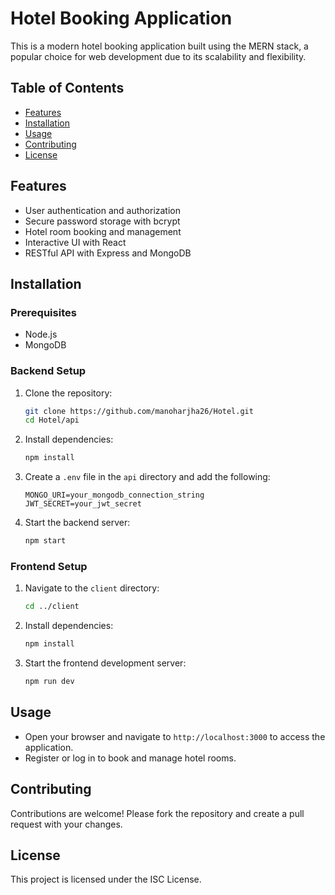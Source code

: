 
# Hotel Booking Application

This is a modern hotel booking application built using the MERN stack, a popular choice for web development due to its scalability and flexibility.

## Table of Contents
- [Features](#features)
- [Installation](#installation)
- [Usage](#usage)
- [Contributing](#contributing)
- [License](#license)

## Features
- User authentication and authorization
- Secure password storage with bcrypt
- Hotel room booking and management
- Interactive UI with React
- RESTful API with Express and MongoDB

## Installation

### Prerequisites
- Node.js
- MongoDB

### Backend Setup
1. Clone the repository:
   ```bash
   git clone https://github.com/manoharjha26/Hotel.git
   cd Hotel/api
   ```
2. Install dependencies:
   ```bash
   npm install
   ```
3. Create a `.env` file in the `api` directory and add the following:
   ```env
   MONGO_URI=your_mongodb_connection_string
   JWT_SECRET=your_jwt_secret
   ```

4. Start the backend server:
   ```bash
   npm start
   ```

### Frontend Setup
1. Navigate to the `client` directory:
   ```bash
   cd ../client
   ```
2. Install dependencies:
   ```bash
   npm install
   ```
3. Start the frontend development server:
   ```bash
   npm run dev
   ```

## Usage
- Open your browser and navigate to `http://localhost:3000` to access the application.
- Register or log in to book and manage hotel rooms.

## Contributing
Contributions are welcome! Please fork the repository and create a pull request with your changes.

## License
This project is licensed under the ISC License.

